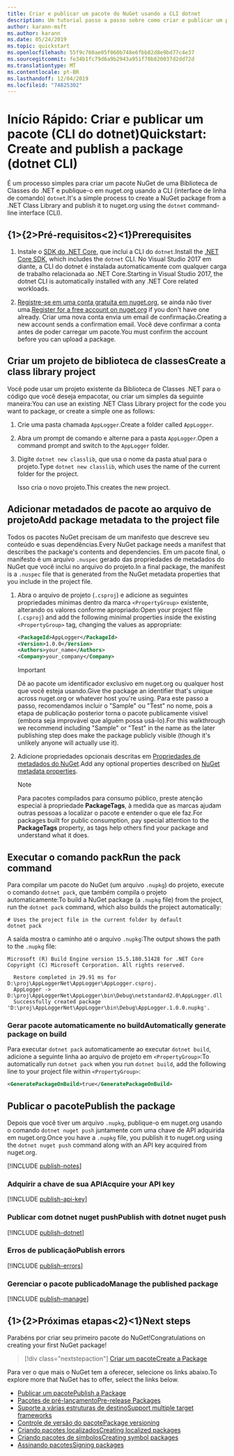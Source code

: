 ```yaml
---
title: Criar e publicar um pacote do NuGet usando a CLI dotnet
description: Um tutorial passo a passo sobre como criar e publicar um pacote NuGet usando a CLI do .NET Core, dotnet.
author: karann-msft
ms.author: karann
ms.date: 05/24/2019
ms.topic: quickstart
ms.openlocfilehash: 55f9c760ae05f060b748e6fbb82d8e9bd77c4e37
ms.sourcegitcommit: fe34b1fc79d6a9b2943a951f70b820037d2dd72d
ms.translationtype: MT
ms.contentlocale: pt-BR
ms.lasthandoff: 12/04/2019
ms.locfileid: "74825302"
---
```

# <a name="quickstart-create-and-publish-a-package-dotnet-cli"></a><span data-ttu-id="7da03-103">Início Rápido: Criar e publicar um pacote (CLI do dotnet)</span><span class="sxs-lookup"><span data-stu-id="7da03-103">Quickstart: Create and publish a package (dotnet CLI)</span></span>

<span data-ttu-id="7da03-104">É um processo simples para criar um pacote NuGet de uma Biblioteca de Classes do .NET e publique-o em nuget.org usando a CLI (interface de linha de comando) `dotnet`.</span><span class="sxs-lookup"><span data-stu-id="7da03-104">It's a simple process to create a NuGet package from a .NET Class Library and publish it to nuget.org using the `dotnet` command-line interface (CLI).</span></span>

## <a name="prerequisites"></a><span data-ttu-id="7da03-105">{1&gt;{2&gt;Pré-requisitos&lt;2}&lt;1}</span><span class="sxs-lookup"><span data-stu-id="7da03-105">Prerequisites</span></span>

1. <span data-ttu-id="7da03-106">Instale o [SDK do .NET Core](https://www.microsoft.com/net/download/), que inclui a CLI do `dotnet`.</span><span class="sxs-lookup"><span data-stu-id="7da03-106">Install the [.NET Core SDK](https://www.microsoft.com/net/download/), which includes the `dotnet` CLI.</span></span> <span data-ttu-id="7da03-107">No Visual Studio 2017 em diante, a CLI do dotnet é instalada automaticamente com qualquer carga de trabalho relacionada ao .NET Core.</span><span class="sxs-lookup"><span data-stu-id="7da03-107">Starting in Visual Studio 2017, the dotnet CLI is automatically installed with any .NET Core related workloads.</span></span>

1. <span data-ttu-id="7da03-108">[Registre-se em uma conta gratuita em nuget.org](https://www.nuget.org/users/account/LogOn?returnUrl=%2F), se ainda não tiver uma.</span><span class="sxs-lookup"><span data-stu-id="7da03-108">[Register for a free account on nuget.org](https://www.nuget.org/users/account/LogOn?returnUrl=%2F) if you don't have one already.</span></span> <span data-ttu-id="7da03-109">Criar uma nova conta envia um email de confirmação.</span><span class="sxs-lookup"><span data-stu-id="7da03-109">Creating a new account sends a confirmation email.</span></span> <span data-ttu-id="7da03-110">Você deve confirmar a conta antes de poder carregar um pacote.</span><span class="sxs-lookup"><span data-stu-id="7da03-110">You must confirm the account before you can upload a package.</span></span>

## <a name="create-a-class-library-project"></a><span data-ttu-id="7da03-111">Criar um projeto de biblioteca de classes</span><span class="sxs-lookup"><span data-stu-id="7da03-111">Create a class library project</span></span>

<span data-ttu-id="7da03-112">Você pode usar um projeto existente da Biblioteca de Classes .NET para o código que você deseja empacotar, ou criar um simples da seguinte maneira:</span><span class="sxs-lookup"><span data-stu-id="7da03-112">You can use an existing .NET Class Library project for the code you want to package, or create a simple one as follows:</span></span>

1. <span data-ttu-id="7da03-113">Crie uma pasta chamada `AppLogger`.</span><span class="sxs-lookup"><span data-stu-id="7da03-113">Create a folder called `AppLogger`.</span></span>

1. <span data-ttu-id="7da03-114">Abra um prompt de comando e alterne para a pasta `AppLogger`.</span><span class="sxs-lookup"><span data-stu-id="7da03-114">Open a command prompt and switch to the `AppLogger` folder.</span></span>

1. <span data-ttu-id="7da03-115">Digite `dotnet new classlib`, que usa o nome da pasta atual para o projeto.</span><span class="sxs-lookup"><span data-stu-id="7da03-115">Type `dotnet new classlib`, which uses the name of the current folder for the project.</span></span>

   <span data-ttu-id="7da03-116">Isso cria o novo projeto.</span><span class="sxs-lookup"><span data-stu-id="7da03-116">This creates the new project.</span></span>

## <a name="add-package-metadata-to-the-project-file"></a><span data-ttu-id="7da03-117">Adicionar metadados de pacote ao arquivo de projeto</span><span class="sxs-lookup"><span data-stu-id="7da03-117">Add package metadata to the project file</span></span>

<span data-ttu-id="7da03-118">Todos os pacotes NuGet precisam de um manifesto que descreve seu conteúdo e suas dependências.</span><span class="sxs-lookup"><span data-stu-id="7da03-118">Every NuGet package needs a manifest that describes the package's contents and dependencies.</span></span> <span data-ttu-id="7da03-119">Em um pacote final, o manifesto é um arquivo `.nuspec` gerado das propriedades de metadados do NuGet que você inclui no arquivo do projeto.</span><span class="sxs-lookup"><span data-stu-id="7da03-119">In a final package, the manifest is a `.nuspec` file that is generated from the NuGet metadata properties that you include in the project file.</span></span>

1. <span data-ttu-id="7da03-120">Abra o arquivo de projeto (`.csproj`) e adicione as seguintes propriedades mínimas dentro da marca `<PropertyGroup>` existente, alterando os valores conforme apropriado:</span><span class="sxs-lookup"><span data-stu-id="7da03-120">Open your project file (`.csproj`) and add the following minimal properties inside the existing `<PropertyGroup>` tag, changing the values as appropriate:</span></span>

    ```xml
    <PackageId>AppLogger</PackageId>
    <Version>1.0.0</Version>
    <Authors>your_name</Authors>
    <Company>your_company</Company>
    ```

    > [!Important]
    > <span data-ttu-id="7da03-121">Dê ao pacote um identificador exclusivo em nuget.org ou qualquer host que você esteja usando.</span><span class="sxs-lookup"><span data-stu-id="7da03-121">Give the package an identifier that's unique across nuget.org or whatever host you're using.</span></span> <span data-ttu-id="7da03-122">Para este passo a passo, recomendamos incluir o "Sample" ou "Test" no nome, pois a etapa de publicação posterior torna o pacote publicamente visível (embora seja improvável que alguém possa usá-lo).</span><span class="sxs-lookup"><span data-stu-id="7da03-122">For this walkthrough we recommend including "Sample" or "Test" in the name as the later publishing step does make the package publicly visible (though it's unlikely anyone will actually use it).</span></span>

1. <span data-ttu-id="7da03-123">Adicione propriedades opcionais descritas em [Propriedades de metadados do NuGet](/dotnet/core/tools/csproj#nuget-metadata-properties).</span><span class="sxs-lookup"><span data-stu-id="7da03-123">Add any optional properties described on [NuGet metadata properties](/dotnet/core/tools/csproj#nuget-metadata-properties).</span></span>

    > [!Note]
    > <span data-ttu-id="7da03-124">Para pacotes compilados para consumo público, preste atenção especial à propriedade **PackageTags**, à medida que as marcas ajudam outras pessoas a localizar o pacote e entender o que ele faz.</span><span class="sxs-lookup"><span data-stu-id="7da03-124">For packages built for public consumption, pay special attention to the **PackageTags** property, as tags help others find your package and understand what it does.</span></span>

## <a name="run-the-pack-command"></a><span data-ttu-id="7da03-125">Executar o comando pack</span><span class="sxs-lookup"><span data-stu-id="7da03-125">Run the pack command</span></span>

<span data-ttu-id="7da03-126">Para compilar um pacote do NuGet (um arquivo `.nupkg`) do projeto, execute o comando `dotnet pack`, que também compila o projeto automaticamente:</span><span class="sxs-lookup"><span data-stu-id="7da03-126">To build a NuGet package (a `.nupkg` file) from the project, run the `dotnet pack` command, which also builds the project automatically:</span></span>

```dotnetcli
# Uses the project file in the current folder by default
dotnet pack
```

<span data-ttu-id="7da03-127">A saída mostra o caminho até o arquivo `.nupkg`:</span><span class="sxs-lookup"><span data-stu-id="7da03-127">The output shows the path to the `.nupkg` file:</span></span>

```output
Microsoft (R) Build Engine version 15.5.180.51428 for .NET Core
Copyright (C) Microsoft Corporation. All rights reserved.

  Restore completed in 29.91 ms for D:\proj\AppLoggerNet\AppLogger\AppLogger.csproj.
  AppLogger -> D:\proj\AppLoggerNet\AppLogger\bin\Debug\netstandard2.0\AppLogger.dll
  Successfully created package 'D:\proj\AppLoggerNet\AppLogger\bin\Debug\AppLogger.1.0.0.nupkg'.
```

### <a name="automatically-generate-package-on-build"></a><span data-ttu-id="7da03-128">Gerar pacote automaticamente no build</span><span class="sxs-lookup"><span data-stu-id="7da03-128">Automatically generate package on build</span></span>

<span data-ttu-id="7da03-129">Para executar `dotnet pack` automaticamente ao executar `dotnet build`, adicione a seguinte linha ao arquivo de projeto em `<PropertyGroup>`:</span><span class="sxs-lookup"><span data-stu-id="7da03-129">To automatically run `dotnet pack` when you run `dotnet build`, add the following line to your project file within `<PropertyGroup>`:</span></span>

```xml
<GeneratePackageOnBuild>true</GeneratePackageOnBuild>
```

## <a name="publish-the-package"></a><span data-ttu-id="7da03-130">Publicar o pacote</span><span class="sxs-lookup"><span data-stu-id="7da03-130">Publish the package</span></span>

<span data-ttu-id="7da03-131">Depois que você tiver um arquivo `.nupkg`, publique-o em nuget.org usando o comando `dotnet nuget push` juntamente com uma chave de API adquirida em nuget.org.</span><span class="sxs-lookup"><span data-stu-id="7da03-131">Once you have a `.nupkg` file, you publish it to nuget.org using the `dotnet nuget push` command along with an API key acquired from nuget.org.</span></span>

[!INCLUDE [publish-notes](includes/publish-notes.md)]

### <a name="acquire-your-api-key"></a><span data-ttu-id="7da03-132">Adquirir a chave de sua API</span><span class="sxs-lookup"><span data-stu-id="7da03-132">Acquire your API key</span></span>

[!INCLUDE [publish-api-key](includes/publish-api-key.md)]

### <a name="publish-with-dotnet-nuget-push"></a><span data-ttu-id="7da03-133">Publicar com dotnet nuget push</span><span class="sxs-lookup"><span data-stu-id="7da03-133">Publish with dotnet nuget push</span></span>

[!INCLUDE [publish-dotnet](includes/publish-dotnet.md)]

### <a name="publish-errors"></a><span data-ttu-id="7da03-134">Erros de publicação</span><span class="sxs-lookup"><span data-stu-id="7da03-134">Publish errors</span></span>

[!INCLUDE [publish-errors](includes/publish-errors.md)]

### <a name="manage-the-published-package"></a><span data-ttu-id="7da03-135">Gerenciar o pacote publicado</span><span class="sxs-lookup"><span data-stu-id="7da03-135">Manage the published package</span></span>

[!INCLUDE [publish-manage](includes/publish-manage.md)]

## <a name="next-steps"></a><span data-ttu-id="7da03-136">{1&gt;{2&gt;Próximas etapas&lt;2}&lt;1}</span><span class="sxs-lookup"><span data-stu-id="7da03-136">Next steps</span></span>

<span data-ttu-id="7da03-137">Parabéns por criar seu primeiro pacote do NuGet!</span><span class="sxs-lookup"><span data-stu-id="7da03-137">Congratulations on creating your first NuGet package!</span></span>

> [!div class="nextstepaction"]
> [<span data-ttu-id="7da03-138">Criar um pacote</span><span class="sxs-lookup"><span data-stu-id="7da03-138">Create a Package</span></span>](../create-packages/creating-a-package-dotnet-cli.md)

<span data-ttu-id="7da03-139">Para ver o que mais o NuGet tem a oferecer, selecione os links abaixo.</span><span class="sxs-lookup"><span data-stu-id="7da03-139">To explore more that NuGet has to offer, select the links below.</span></span>

- [<span data-ttu-id="7da03-140">Publicar um pacote</span><span class="sxs-lookup"><span data-stu-id="7da03-140">Publish a Package</span></span>](../nuget-org/publish-a-package.md)
- [<span data-ttu-id="7da03-141">Pacotes de pré-lançamento</span><span class="sxs-lookup"><span data-stu-id="7da03-141">Pre-release Packages</span></span>](../create-packages/Prerelease-Packages.md)
- [<span data-ttu-id="7da03-142">Suporte a várias estruturas de destino</span><span class="sxs-lookup"><span data-stu-id="7da03-142">Support multiple target frameworks</span></span>](../create-packages/multiple-target-frameworks-project-file.md)
- [<span data-ttu-id="7da03-143">Controle de versão do pacote</span><span class="sxs-lookup"><span data-stu-id="7da03-143">Package versioning</span></span>](../concepts/package-versioning.md)
- [<span data-ttu-id="7da03-144">Criando pacotes localizados</span><span class="sxs-lookup"><span data-stu-id="7da03-144">Creating localized packages</span></span>](../create-packages/creating-localized-packages.md)
- [<span data-ttu-id="7da03-145">Criando pacotes de símbolos</span><span class="sxs-lookup"><span data-stu-id="7da03-145">Creating symbol packages</span></span>](../create-packages/symbol-packages-snupkg.md)
- [<span data-ttu-id="7da03-146">Assinando pacotes</span><span class="sxs-lookup"><span data-stu-id="7da03-146">Signing packages</span></span>](../create-packages/Sign-a-package.md)
